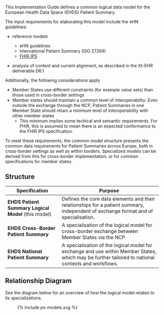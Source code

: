 
This Implementation Guide defines a common logical data model for the European Health Data Space (EHDS) Patient Summary. 

The input requirements for elaborating this model include the eHN guidelines: 

* reference models
  * eHN guidelines
  * International Patient Summary (ISO 27269)
  * [FHIR IPS](https://hl7.org/fhir/uv/ips) 

* analysis of content and current alignment, as described in the Xt-EHR deliverable D6.1

Additionally, the following considerations apply
* Member States use different constraints (for example value sets) than those used in cross-border settings
* Member states should maintain a common level of interoperability: Even outside the exchange through the NCP, Patient Summaries in one Member State should retain a minimum level of interoperability with other member states
  * This minimum implies some techical and semantic requirements. For FHIR, this is assumed to mean there is an expected conformance to the FHIR IPS specification.


To meet these requirements, the common model structure presents the common data requirements for Patient Summaries across Europe, both in cross-border settings as well as within borders. Specialized models can be derived from this for cross-border implementation, or for common specifications for member states.

## Structure

| Specification | Purpose |
|----------------|---------|
| **EHDS Patient Summary Logical Model** (this model) | Defines the core data elements and their relationships for a patient summary, independent of exchange format and of specialisation. |
| **EHDS Cross-Border Patient Summary** | A specialisation of the logical model for cross-border exchange between Member States via the NCP. |
| **EHDS National Patient Summary** | A specialisation of the logical model for exchange and use within Member States, which may be further tailored to national contexts and workflows. |

## Relationship Diagram

See the diagram below for an overview of how the logical model relates to its specializations.

<figure>
{% include ps-models.svg %}
</figure>